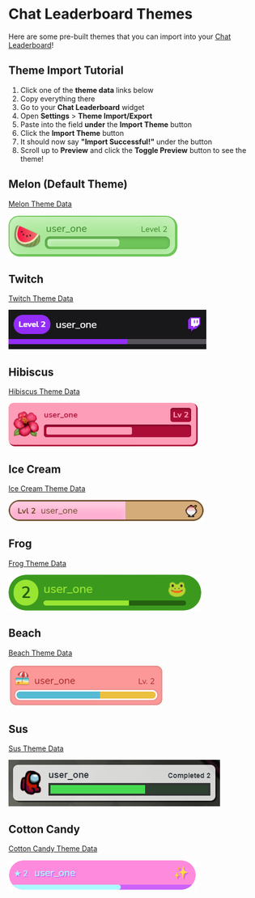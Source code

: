 # Chat Leaderboard Themes
Here are some pre-built themes that you can import into your [Chat Leaderboard](..)!

## Theme Import Tutorial
1. Click one of the **theme data** links below
1. Copy everything there
1. Go to your **Chat Leaderboard** widget
1. Open **Settings** > **Theme Import/Export**
1. Paste into the field **under** the **Import Theme** button
1. Click the **Import Theme** button
1. It should now say **"Import Successful!"** under the button
1. Scroll up to **Preview** and click the **Toggle Preview** button to see the theme!

## Melon (Default Theme)
[Melon Theme Data](melon/theme.json?raw=true)

![Melon Theme Preview](melon/preview.png)

## Twitch
[Twitch Theme Data](twitch/theme.json?raw=true)

![Twitch Theme Preview](twitch/preview.png)

## Hibiscus
[Hibiscus Theme Data](hibiscus/theme.json?raw=true)

![Hibiscus Theme Preview](hibiscus/preview.png)

## Ice Cream
[Ice Cream Theme Data](icecream/theme.json?raw=true)

![Ice Cream Theme Preview](icecream/preview.png)

## Frog
[Frog Theme Data](frog/theme.json?raw=true)

![Frog Theme Preview](frog/preview.png)

## Beach
[Beach Theme Data](beach/theme.json?raw=true)

![Beach Theme Preview](beach/preview.png)

## Sus
[Sus Theme Data](sus/theme.json?raw=true)

![Sus Theme Preview](sus/preview.png)

## Cotton Candy
[Cotton Candy Theme Data](cottoncandy/theme.json?raw=true)

![Cotton Candy Theme Preview](cottoncandy/preview.png)